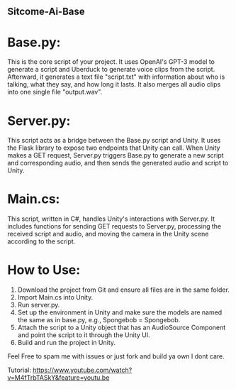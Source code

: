 ## Sitcome-Ai-Base
# Base.py:
This is the core script of your project. It uses OpenAI's GPT-3 model to generate a script and Uberduck to generate voice clips from the script. Afterward, it generates a text file "script.txt" with information about who is talking, what they say, and how long it lasts. It also merges all audio clips into one single file "output.wav".

# Server.py:
This script acts as a bridge between the Base.py script and Unity. It uses the Flask library to expose two endpoints that Unity can call. When Unity makes a GET request, Server.py triggers Base.py to generate a new script and corresponding audio, and then sends the generated audio and script to Unity.

# Main.cs:
This script, written in C#, handles Unity's interactions with Server.py. It includes functions for sending GET requests to Server.py, processing the received script and audio, and moving the camera in the Unity scene according to the script.

# How to Use:
1) Download the project from Git and ensure all files are in the same folder.
2) Import Main.cs into Unity.
3) Run server.py.
4) Set up the environment in Unity and make sure the models are named the same as in base.py, e.g., Spongebob = Spongebob.
5) Attach the script to a Unity object that has an AudioSource Component and point the script to it through the Unity UI.
6) Build and run the project in Unity.

Feel Free to spam me with issues or just fork and build ya own I dont care.

Tutorial:
https://www.youtube.com/watch?v=M4fTrbTASkY&feature=youtu.be
